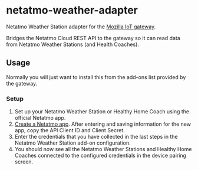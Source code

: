 # netatmo-weather-adapter
Netatmo Weather Station adapter for the [Mozilla IoT gateway](https://iot.mozilla.org).

Bridges the Netatmo Cloud REST API to the gateway so it can read data from Netatmo Weather Stations (and Health Coaches).

## Usage
Normally you will just want to install this from the add-ons list provided by the gateway.

### Setup
1. Set up your Netatmo Weather Station or Healthy Home Coach using the official Netatmo app. 
2. [Create a Netatmo app](https://dev.netatmo.com/myaccount/createanapp). After entering and saving information for the new app, copy the API Client ID and Client Secret.
3. Enter the credentials that you have collected in the last steps in the Netatmo Weather Station add-on configuration.
4. You should now see all the Netatmo Weather Stations and Healthy Home Coaches connected to the configured credentials in the device pairing screen.
